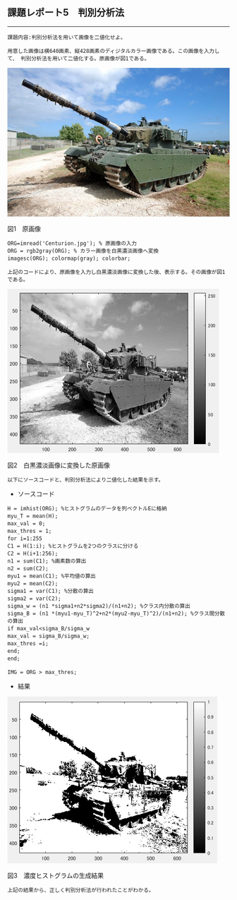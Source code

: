## 課題レポート5　判別分析法
---
`
課題内容:判別分析法を用いて画像を二値化せよ。
`

`
用意した画像は横640画素、縦428画素のディジタルカラー画像である。この画像を入力して、
判別分析法を用いて二値化する。原画像が図1である。
`

![Centurion](./Centurion.jpg)

図1　原画像

`
ORG=imread('Centurion.jpg'); % 原画像の入力
`  
`
ORG = rgb2gray(ORG); % カラー画像を白黒濃淡画像へ変換
`  
`
imagesc(ORG); colormap(gray); colorbar;
`

`
上記のコードにより、原画像を入力し白黒濃淡画像に変換した後、表示する。その画像が図1である。
`

![5-1](./5-1.jpg)

図2　白黒濃淡画像に変換した原画像

`
以下にソースコードと、判別分析法により二値化した結果を示す。
`

- ソースコード

`
H = imhist(ORG); %ヒストグラムのデータを列ベクトルEに格納
`  
`
myu_T = mean(H);
`  
`
max_val = 0;
`  
`
max_thres = 1;
`  
`
for i=1:255
`  
`
C1 = H(1:i); %ヒストグラムを2つのクラスに分ける
`  
`
C2 = H(i+1:256);
`  
`
n1 = sum(C1); %画素数の算出
`  
`
n2 = sum(C2);
`  
`
myu1 = mean(C1); %平均値の算出
`  
`
myu2 = mean(C2);
`  
`
sigma1 = var(C1); %分散の算出
`  
`
sigma2 = var(C2);
`  
`
sigma_w = (n1 *sigma1+n2*sigma2)/(n1+n2); %クラス内分散の算出
`  
`
sigma_B = (n1 *(myu1-myu_T)^2+n2*(myu2-myu_T)^2)/(n1+n2); %クラス間分散の算出
`  
`
if max_val<sigma_B/sigma_w
`  
`
max_val = sigma_B/sigma_w;
`  
`
max_thres =i;
`  
`
end;
`  
`
end;
`

`
IMG = ORG > max_thres;
`
- 結果

![5-2](./5-2.jpg)

図3　濃度ヒストグラムの生成結果

`
上記の結果から、正しく判別分析法が行われたことがわかる。
`
